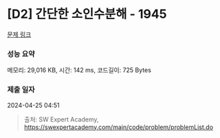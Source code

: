# [D2] 간단한 소인수분해 - 1945 

[문제 링크](https://swexpertacademy.com/main/code/problem/problemDetail.do?contestProbId=AV5Pl0Q6ANQDFAUq) 

### 성능 요약

메모리: 29,016 KB, 시간: 142 ms, 코드길이: 725 Bytes

### 제출 일자

2024-04-25 04:51



> 출처: SW Expert Academy, https://swexpertacademy.com/main/code/problem/problemList.do